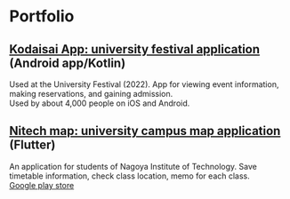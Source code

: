 # Portfolio
## [Kodaisai App: university festival application](https://github.com/fztkm/Koudaisai_android)  (Android app/Kotlin)
Used at the University Festival (2022). App for viewing event information, making reservations, and gaining admission.  
Used by about 4,000 people on iOS and Android.


## [Nitech map: university campus map application](https://github.com/fztkm/nitechMap) (Flutter)
An application for students of Nagoya Institute of Technology. Save timetable information, check class location, memo for each class. 
<br>
[Google play store](https://play.google.com/store/apps/details?id=com.c0de.nitechmap_c0de)

<!--
**fztkm/fztkm** is a ✨ _special_ ✨ repository because its `README.md` (this file) appears on your GitHub profile.

Here are some ideas to get you started:

- 🔭 I’m currently working on ...
- 🌱 I’m currently learning ...
- 👯 I’m looking to collaborate on ...
- 🤔 I’m looking for help with ...
- 💬 Ask me about ...
- 📫 How to reach me: ...
- 😄 Pronouns: ...
- ⚡ Fun fact: ...
-->

